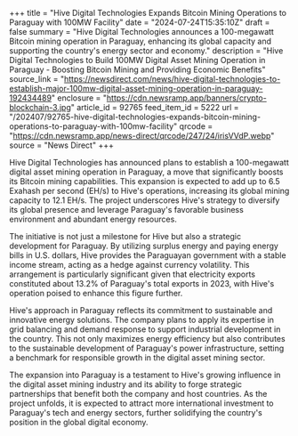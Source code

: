 +++
title = "Hive Digital Technologies Expands Bitcoin Mining Operations to Paraguay with 100MW Facility"
date = "2024-07-24T15:35:10Z"
draft = false
summary = "Hive Digital Technologies announces a 100-megawatt Bitcoin mining operation in Paraguay, enhancing its global capacity and supporting the country's energy sector and economy."
description = "Hive Digital Technologies to Build 100MW Digital Asset Mining Operation in Paraguay - Boosting Bitcoin Mining and Providing Economic Benefits"
source_link = "https://newsdirect.com/news/hive-digital-technologies-to-establish-major-100mw-digital-asset-mining-operation-in-paraguay-192434489"
enclosure = "https://cdn.newsramp.app/banners/crypto-blockchain-3.jpg"
article_id = 92765
feed_item_id = 5222
url = "/202407/92765-hive-digital-technologies-expands-bitcoin-mining-operations-to-paraguay-with-100mw-facility"
qrcode = "https://cdn.newsramp.app/news-direct/qrcode/247/24/irisVVdP.webp"
source = "News Direct"
+++

<p>Hive Digital Technologies has announced plans to establish a 100-megawatt digital asset mining operation in Paraguay, a move that significantly boosts its Bitcoin mining capabilities. This expansion is expected to add up to 6.5 Exahash per second (EH/s) to Hive's operations, increasing its global mining capacity to 12.1 EH/s. The project underscores Hive's strategy to diversify its global presence and leverage Paraguay's favorable business environment and abundant energy resources.</p><p>The initiative is not just a milestone for Hive but also a strategic development for Paraguay. By utilizing surplus energy and paying energy bills in U.S. dollars, Hive provides the Paraguayan government with a stable income stream, acting as a hedge against currency volatility. This arrangement is particularly significant given that electricity exports constituted about 13.2% of Paraguay's total exports in 2023, with Hive's operation poised to enhance this figure further.</p><p>Hive's approach in Paraguay reflects its commitment to sustainable and innovative energy solutions. The company plans to apply its expertise in grid balancing and demand response to support industrial development in the country. This not only maximizes energy efficiency but also contributes to the sustainable development of Paraguay's power infrastructure, setting a benchmark for responsible growth in the digital asset mining sector.</p><p>The expansion into Paraguay is a testament to Hive's growing influence in the digital asset mining industry and its ability to forge strategic partnerships that benefit both the company and host countries. As the project unfolds, it is expected to attract more international investment to Paraguay's tech and energy sectors, further solidifying the country's position in the global digital economy.</p>